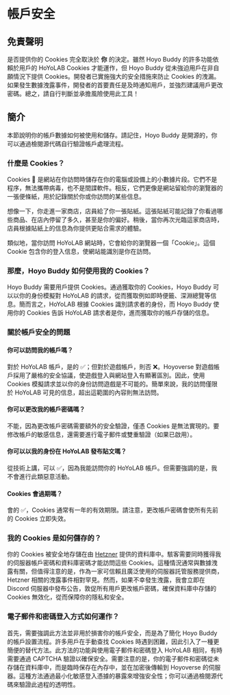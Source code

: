 
# 帳戶安全

## 免責聲明

是否提供你的 Cookies 完全取決於 **你** 的決定。雖然 Hoyo Buddy 的許多功能依賴於用戶的 HoYoLAB Cookies 才能運作，但 Hoyo Buddy 從未強迫用戶在非自願情況下提供 Cookies。開發者已實施強大的安全措施來防止 Cookies 的洩漏。如果發生數據洩露事件，開發者的首要責任是及時通知用戶，並強烈建議用戶更改密碼。總之，請自行判斷並承擔風險使用此工具！

## 簡介

本節說明你的帳戶數據如何被使用和儲存。請記住，Hoyo Buddy 是開源的，你可以通過檢閱源代碼自行驗證帳戶處理流程。

### 什麼是 Cookies？

Cookies 🍪 是網站在你訪問時儲存在你的電腦或設備上的小數據片段。它們不是程序，無法攜帶病毒，也不是間諜軟件。相反，它們更像是網站留給你的瀏覽器的一張便條紙，用於記錄關於你或你訪問的某些信息。

想像一下，你走進一家商店，店員給了你一張貼紙。這張貼紙可能記錄了你看過哪些商品、在店內停留了多久，甚至是你的偏好。稍後，當你再次光臨這家商店時，店員根據貼紙上的信息為你提供更貼合需求的體驗。

類似地，當你訪問 HoYoLAB 網站時，它會給你的瀏覽器一個「Cookie」。這個 Cookie 包含你的登入信息，使網站能識別是你在訪問。

### 那麼，Hoyo Buddy 如何使用我的 Cookies？

Hoyo Buddy 需要用戶提供 Cookies。通過獲取你的 Cookies，Hoyo Buddy 可以以你的身份模擬對 HoYoLAB 的請求，從而獲取例如即時便籤、深淵總覽等信息。簡而言之，HoYoLAB 根據 Cookies 識別請求者的身份，而 Hoyo Buddy 使用你的 Cookies 告訴 HoYoLAB 請求者是你，進而獲取你的帳戶存儲的信息。

### 關於帳戶安全的問題

#### 你可以訪問我的帳戶嗎？

對於 HoYoLAB 帳戶，是的 ✅；但對於遊戲帳戶，則否 ❌。Hoyoverse 對遊戲帳戶採用了嚴格的安全協議，使遊戲登入與網站登入有顯著區別。因此，使用 Cookies 模擬請求並以你的身份訪問遊戲是不可能的。簡單來說，我的訪問僅限於 HoYoLAB 可見的信息，超出這範圍的內容則無法訪問。

#### 你可以更改我的帳戶密碼嗎？

不能，因為更改帳戶密碼需要額外的安全驗證，僅憑 Cookies 是無法實現的。要修改帳戶的敏感信息，還需要進行電子郵件或雙重驗證（如果已啟用）。

#### 你可以以我的身份在 HoYoLAB 發布貼文嗎？

從技術上講，可以 ✅，因為我能訪問你的 HoYoLAB 帳戶。但需要強調的是，我不會進行此類惡意活動。

#### Cookies 會過期嗎？

會的 ✅，Cookies 通常有一年的有效期限。請注意，更改帳戶密碼會使所有先前的 Cookies 立即失效。

### 我的 Cookies 是如何儲存的？

你的 Cookies 被安全地存儲在由 [Hetzner](https://www.hetzner.com/) 提供的資料庫中。駭客需要同時獲得我的伺服器帳戶密碼和資料庫密碼才能訪問這些 Cookies。這種情況通常與數據洩露有關，但值得注意的是，作為一家可信賴且廣泛使用的伺服器託管服務提供商，Hetzner 相關的洩露事件相對罕見。然而，如果不幸發生洩露，我會立即在 Discord 伺服器中發布公告，敦促所有用戶更改帳戶密碼，確保資料庫中存儲的 Cookies 無效化，從而保障你的隱私和安全。

### 電子郵件和密碼登入方式如何運作？

首先，需要強調此方法並非用於損害你的帳戶安全，而是為了簡化 Hoyo Buddy 的帳戶設置流程。許多用戶在手動查找 Cookies 時遇到困難，因此引入了一種更簡便的替代方法。此方法的功能與使用電子郵件和密碼登入 HoYoLAB 相同，有時需要通過 CAPTCHA 驗證以確保安全。需要注意的是，你的電子郵件和密碼從未存儲在資料庫中，而是臨時保存在內存中，並在加密後傳輸到 Hoyoverse 的伺服器。這種方法通過最小化敏感登入憑據的暴露來增強安全性；你可以通過檢閱源代碼來驗證此過程的透明性。
